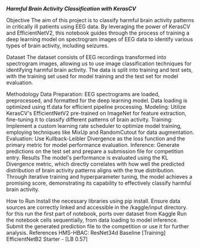
***Harmful Brain Activity Classification with KerasCV***

Objective
The aim of this project is to classify harmful brain activity patterns in critically ill patients using EEG data. By leveraging the power of KerasCV and EfficientNetV2, this notebook guides through the process of training a deep learning model on spectrogram images of EEG data to identify various types of brain activity, including seizures.

Dataset
The dataset consists of EEG recordings transformed into spectrogram images, allowing us to use image classification techniques for identifying harmful brain activity. The data is split into training and test sets, with the training set used for model training and the test set for model evaluation.

Methodology
Data Preparation: EEG spectrograms are loaded, preprocessed, and formatted for the deep learning model. Data loading is optimized using tf.data for efficient pipeline processing.
Modeling: Utilize KerasCV's EfficientNetV2 pre-trained on ImageNet for feature extraction, fine-tuning it to classify different patterns of brain activity.
Training: Implement a custom learning rate scheduler to optimize model training, employing techniques like MixUp and RandomCutout for data augmentation.
Evaluation: Use Kullback-Leibler Divergence as the loss function and the primary metric for model performance evaluation.
Inference: Generate predictions on the test set and prepare a submission file for competition entry.
Results
The model's performance is evaluated using the KL Divergence metric, which directly correlates with how well the predicted distribution of brain activity patterns aligns with the true distribution. Through iterative training and hyperparameter tuning, the model achieves a promising score, demonstrating its capability to effectively classify harmful brain activity.

How to Run
Install the necessary libraries using pip install.
Ensure data sources are correctly linked and accessible in the /kaggle/input directory.
  for this run the first part of notebook, ports over dataset from Kaggle
Run the notebook cells sequentially, from data loading to model inference.
Submit the generated prediction file to the competition or use it for further analysis.
References
HMS-HBAC: ResNet34d Baseline [Training]
EfficientNetB2 Starter - [LB 0.57]
